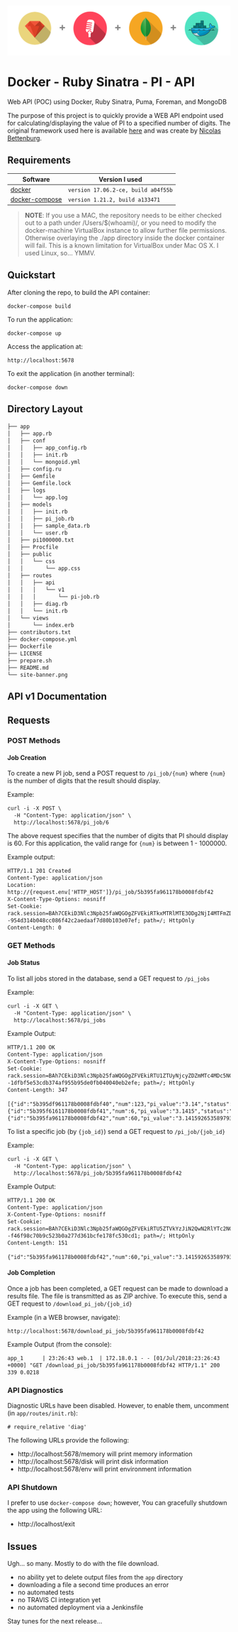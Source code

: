 ![Repository Logo](site-banner.png)
# Docker - Ruby Sinatra - PI - API
Web API (POC) using Docker, Ruby Sinatra, Puma, Foreman, and MongoDB  

The purpose of this project is to quickly provide a WEB API endpoint used for calculating/displaying the value of PI to a specified number of digits. The original framework used here is available [here](https://github.com/nicbet/docker-sinatra-mongoid-skeleton) and was create by [Nicolas Bettenburg](https://github.com/nicbet).

## Requirements
| Software | Version I used |
| -------- | -------------- |
|[docker](https://www.docker.com/) | `version 17.06.2-ce, build a04f55b`|
|[docker-compose](https://docs.docker.com/compose/) |`version 1.21.2, build a133471`

> **NOTE**: If you use a MAC, the repository needs to be either checked out to a path under /Users/$(whoami)/, or you need to modify the docker-machine VirtualBox instance to allow further file permissions. Otherwise overlaying the ./app directory inside the docker container will fail. This is a known limitation for VirtualBox under Mac OS X. I used Linux, so... YMMV.  

## Quickstart

After cloning the repo, to build the API container:
```
docker-compose build
```

To run the application:
```
docker-compose up
```

Access the application at:
```
http://localhost:5678
```

To exit the application (in another terminal):
```
docker-compose down
```

## Directory Layout

```
├── app
│   ├── app.rb
│   ├── conf
│   │   ├── app_config.rb
│   │   ├── init.rb
│   │   └── mongoid.yml
│   ├── config.ru
│   ├── Gemfile
│   ├── Gemfile.lock
│   ├── logs
│   │   └── app.log
│   ├── models
│   │   ├── init.rb
│   │   ├── pi_job.rb
│   │   ├── sample_data.rb
│   │   └── user.rb
│   ├── pi1000000.txt
│   ├── Procfile
│   ├── public
│   │   └── css
│   │       └── app.css
│   ├── routes
│   │   ├── api
│   │   │   └── v1
│   │   │       └── pi-job.rb
│   │   ├── diag.rb
│   │   └── init.rb
│   └── views
│       └── index.erb
├── contributors.txt
├── docker-compose.yml
├── Dockerfile
├── LICENSE
├── prepare.sh
├── README.md
└── site-banner.png

```

## API v1 Documentation

## Requests

### POST Methods

#### Job Creation
To create a new PI job, send a POST request to `/pi_job/{num}` where `{num}` is the number of digits that the result should display.  

Example:
```
curl -i -X POST \       
  -H "Content-Type: application/json" \
  http://localhost:5678/pi_job/6

```
The above request specifies that the number of digits that PI should display is 60. For this application, the valid range for `{num}` is between 1 - 1000000.

Example output:
```
HTTP/1.1 201 Created
Content-Type: application/json
Location: http://{request.env['HTTP_HOST']}/pi_job/5b395fa961178b0008fdbf42
X-Content-Type-Options: nosniff
Set-Cookie: rack.session=BAh7CEkiD3Nlc3Npb25faWQGOgZFVEkiRTkxMTRlMTE3ODg2NjI4MTFmZDBh%0AYjI5YzUxMGRlMTc0ZDVkZmNkYjAzMjFhMzBkZTM3NzU3ZDVlZDg1NGNiMjUG%0AOwBGSSIJY3NyZgY7AEZJIiU3ODhmYmY3MTJjOTE3ZmRhYzczZWExZjY2NGMy%0AZDFiYgY7AEZJIg10cmFja2luZwY7AEZ7B0kiFEhUVFBfVVNFUl9BR0VOVAY7%0AAFRJIi02ODg1ZWIzZjc0M2UzZjI4YzJlNWQxYjlkMTUxMWNlYzY1MDBmN2M3%0ABjsARkkiGUhUVFBfQUNDRVBUX0xBTkdVQUdFBjsAVEkiLWRhMzlhM2VlNWU2%0AYjRiMGQzMjU1YmZlZjk1NjAxODkwYWZkODA3MDkGOwBG%0A--954d314b048cc086f42c2aedaaf7d80b103e07ef; path=/; HttpOnly
Content-Length: 0
```

### GET Methods

#### Job Status
To list all jobs stored in the database, send a GET request to `/pi_jobs`

Example:
```
curl -i -X GET \ 
  -H "Content-Type: application/json" \
  http://localhost:5678/pi_jobs
```

Example Output:
```
HTTP/1.1 200 OK
Content-Type: application/json
X-Content-Type-Options: nosniff
Set-Cookie: rack.session=BAh7CEkiD3Nlc3Npb25faWQGOgZFVEkiRTU1ZTUyNjcyZDZmMTc4MDc5NGY2%0AMjgyY2UwYTJhYzA2NGQ1OTBkYmM2Yzk0MmU4ZjY2ZWViMDNlY2ZmYTkzNzIG%0AOwBGSSIJY3NyZgY7AEZJIiU3NDBhOTNjMDJmYjdmYzE1ZmNmMDc0NDU0ZjRh%0AOTMyNQY7AEZJIg10cmFja2luZwY7AEZ7B0kiFEhUVFBfVVNFUl9BR0VOVAY7%0AAFRJIi02ODg1ZWIzZjc0M2UzZjI4YzJlNWQxYjlkMTUxMWNlYzY1MDBmN2M3%0ABjsARkkiGUhUVFBfQUNDRVBUX0xBTkdVQUdFBjsAVEkiLWRhMzlhM2VlNWU2%0AYjRiMGQzMjU1YmZlZjk1NjAxODkwYWZkODA3MDkGOwBG%0A--1dfbf5e53cdb374af955b95de0fb040040eb2efe; path=/; HttpOnly
Content-Length: 347

[{"id":"5b395df961178b0008fdbf40","num":123,"pi_value":"3.14","status":"complete","success":true},{"id":"5b395f6161178b0008fdbf41","num":6,"pi_value":"3.1415","status":"complete","success":true},{"id":"5b395fa961178b0008fdbf42","num":60,"pi_value":"3.1415926535897932384626433832795028841971693993751058209749","status":"complete","success":true}]
```

To list a specific job (by `{job_id}`) send a GET request to `/pi_job/{job_id}`

Example:
```
curl -i -X GET \
  -H "Content-Type: application/json" \
  http://localhost:5678/pi_job/5b395fa961178b0008fdbf42
```

Example Output:
```
HTTP/1.1 200 OK
Content-Type: application/json
X-Content-Type-Options: nosniff
Set-Cookie: rack.session=BAh7CEkiD3Nlc3Npb25faWQGOgZFVEkiRTU5ZTVkYzJiN2QwN2RlYTc2NGUw%0ANWNiNjBiNjI0MGQ2MmY1OWY0YzllZWE4ZDUxNTJmMWE5OTNkZTk5NTg1NTIG%0AOwBGSSIJY3NyZgY7AEZJIiViMmMyMzgyOTA0NjM1NGY4MzVlN2EwMWYwOWI5%0AYWFjZAY7AEZJIg10cmFja2luZwY7AEZ7B0kiFEhUVFBfVVNFUl9BR0VOVAY7%0AAFRJIi02ODg1ZWIzZjc0M2UzZjI4YzJlNWQxYjlkMTUxMWNlYzY1MDBmN2M3%0ABjsARkkiGUhUVFBfQUNDRVBUX0xBTkdVQUdFBjsAVEkiLWRhMzlhM2VlNWU2%0AYjRiMGQzMjU1YmZlZjk1NjAxODkwYWZkODA3MDkGOwBG%0A--f46f98c70b9c523b0a277d361bcfe178fc530cd1; path=/; HttpOnly
Content-Length: 151

{"id":"5b395fa961178b0008fdbf42","num":60,"pi_value":"3.1415926535897932384626433832795028841971693993751058209749","status":"complete","success":true}%
```

#### Job Completion
Once a job has been completed, a GET request can be made to download a results file. The file is transmitted as as ZIP archive. To execute this, send a GET request to `/download_pi_job/{job_id}`

Example (in a WEB browser, navigate):
```
http://localhost:5678/download_pi_job/5b395fa961178b0008fdbf42
```

Example Output (from the console):
```
app_1      | 23:26:43 web.1  | 172.18.0.1 - - [01/Jul/2018:23:26:43 +0000] "GET /download_pi_job/5b395fa961178b0008fdbf42 HTTP/1.1" 200 339 0.0218
```

### API Diagnostics

Diagnostic URLs have been disabled. However, to enable them, uncomment (in `app/routes/init.rb`): 
```
# require_relative 'diag'
```
The following URLs provide the following:
- http://localhost:5678/memory will print memory information  
- http://localhost:5678/disk will print disk information  
- http://localhost:5678/env will print environment information  

### API Shutdown

I prefer to use `docker-compose down`; however, You can gracefully shutdown the app using the following URL:  
- http://localhost/exit  

## Issues
Ugh... so many. Mostly to do with the file download.  
- no ability yet to delete output files from the `app` directory  
- downloading a file a second time produces an error  
- no automated tests  
- no TRAVIS CI integration yet  
- no automated deployment via a Jenkinsfile  

Stay tunes for the next release...